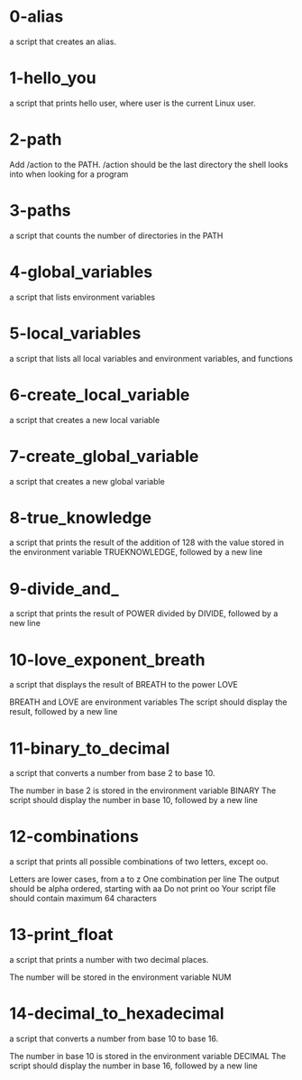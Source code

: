 # 0-alias
a script that creates an alias.

# 1-hello_you
a script that prints hello user, where user is the current Linux user.

# 2-path
Add /action to the PATH. /action should be the last directory the shell looks into when looking for a program

# 3-paths
a script that counts the number of directories in the PATH

# 4-global_variables
a script that lists environment variables

# 5-local_variables
a script that lists all local variables and environment variables, and functions

# 6-create_local_variable
a script that creates a new local variable

# 7-create_global_variable
a script that creates a new global variable

# 8-true_knowledge
a script that prints the result of the addition of 128 with the value stored in the environment variable TRUEKNOWLEDGE, followed by a new line

# 9-divide_and_
a script that prints the result of POWER divided by DIVIDE, followed by a new line

# 10-love_exponent_breath
a script that displays the result of BREATH to the power LOVE

BREATH and LOVE are environment variables
The script should display the result, followed by a new line

# 11-binary_to_decimal
a script that converts a number from base 2 to base 10.

The number in base 2 is stored in the environment variable BINARY
The script should display the number in base 10, followed by a new line

# 12-combinations
a script that prints all possible combinations of two letters, except oo.

Letters are lower cases, from a to z
One combination per line
The output should be alpha ordered, starting with aa
Do not print oo
Your script file should contain maximum 64 characters

# 13-print_float
a script that prints a number with two decimal places.

The number will be stored in the environment variable NUM

# 14-decimal_to_hexadecimal
a script that converts a number from base 10 to base 16.

The number in base 10 is stored in the environment variable DECIMAL
The script should display the number in base 16, followed by a new line